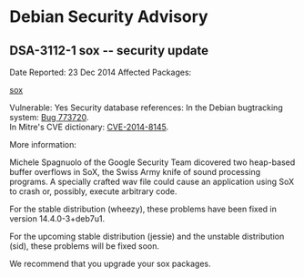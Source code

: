 
Debian Security Advisory
========================


DSA-3112-1 sox -- security update
---------------------------------



Date Reported:
23 Dec 2014
Affected Packages:

[sox](https://packages.debian.org/src:sox)

Vulnerable:
Yes
Security database references:
In the Debian bugtracking system: [Bug 773720](https://bugs.debian.org/cgi-bin/bugreport.cgi?bug=773720).  
In Mitre's CVE dictionary: [CVE-2014-8145](https://security-tracker.debian.org/tracker/CVE-2014-8145).  

More information:

Michele Spagnuolo of the Google Security Team dicovered two heap-based
buffer overflows in SoX, the Swiss Army knife of sound processing
programs. A specially crafted wav file could cause an application using
SoX to crash or, possibly, execute arbitrary code.


For the stable distribution (wheezy), these problems have been fixed in
version 14.4.0-3+deb7u1.


For the upcoming stable distribution (jessie) and the unstable
distribution (sid), these problems will be fixed soon.


We recommend that you upgrade your sox packages.





